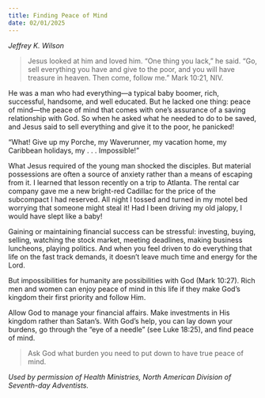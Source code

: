 ```yaml
---
title: Finding Peace of Mind
date: 02/01/2025
---
```


_Jeffrey K. Wilson_

> <p></p>
> Jesus looked at him and loved him. “One thing you lack,” he said. “Go, sell everything you have and give to the poor, and you will have treasure in heaven. Then come, follow me.” Mark 10:21, NIV.

He was a man who had everything—a typical baby boomer, rich, successful, handsome, and well educated. But he lacked one thing: peace of mind—the peace of mind that comes with one’s assurance of a saving relationship with God. So when he asked what he needed to do to be saved, and Jesus said to sell everything and give it to the poor, he panicked!

“What! Give up my Porche, my Waverunner, my vacation home, my Caribbean holidays, my . . . Impossible!”

What Jesus required of the young man shocked the disciples. But material possessions are often a source of anxiety rather than a means of escaping from it. I learned that lesson recently on a trip to Atlanta. The rental car company gave me a new bright-red Cadillac for the price of the subcompact I had reserved. All night I tossed and turned in my motel bed worrying that someone might steal it! Had I been driving my old jalopy, I would have slept like a baby!

Gaining or maintaining financial success can be stressful: investing, buying, selling, watching the stock market, meeting deadlines, making business luncheons, playing politics. And when you feel driven to do everything that life on the fast track demands, it doesn’t leave much time and energy for the Lord.

But impossibilities for humanity are possibilities with God (Mark 10:27). Rich men and women can enjoy peace of mind in this life if they make God’s kingdom their first priority and follow Him.

Allow God to manage your financial affairs. Make investments in His kingdom rather than Satan’s. With God’s help, you can lay down your burdens, go through the “eye of a needle” (see Luke 18:25), and find peace of mind.

> <callout></callout>
> Ask God what burden you need to put down to have true peace of mind.

_Used by permission of Health Ministries, North American Division of Seventh-day Adventists._